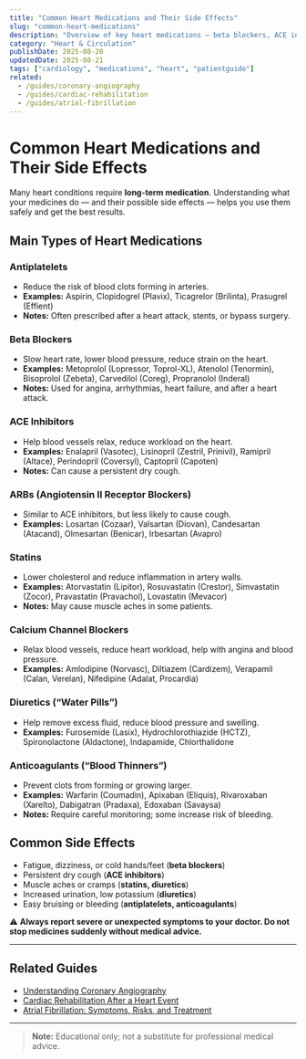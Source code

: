 ```yaml
---
title: "Common Heart Medications and Their Side Effects"
slug: "common-heart-medications"
description: "Overview of key heart medications — beta blockers, ACE inhibitors, statins — and their common side effects."
category: "Heart & Circulation"
publishDate: 2025-08-20
updatedDate: 2025-08-21
tags: ["cardiology", "medications", "heart", "patientguide"]
related:
  - /guides/coronary-angiography
  - /guides/cardiac-rehabilitation
  - /guides/atrial-fibrillation
---
```


# Common Heart Medications and Their Side Effects

Many heart conditions require **long-term medication**. Understanding what your medicines do — and their possible side effects — helps you use them safely and get the best results.

## Main Types of Heart Medications

### Antiplatelets
- Reduce the risk of blood clots forming in arteries.  
- **Examples:** Aspirin, Clopidogrel (Plavix), Ticagrelor (Brilinta), Prasugrel (Effient)  
- **Notes:** Often prescribed after a heart attack, stents, or bypass surgery.  

### Beta Blockers
- Slow heart rate, lower blood pressure, reduce strain on the heart.  
- **Examples:** Metoprolol (Lopressor, Toprol-XL), Atenolol (Tenormin), Bisoprolol (Zebeta), Carvedilol (Coreg), Propranolol (Inderal)  
- **Notes:** Used for angina, arrhythmias, heart failure, and after a heart attack.  

### ACE Inhibitors
- Help blood vessels relax, reduce workload on the heart.  
- **Examples:** Enalapril (Vasotec), Lisinopril (Zestril, Prinivil), Ramipril (Altace), Perindopril (Coversyl), Captopril (Capoten)  
- **Notes:** Can cause a persistent dry cough.  

### ARBs (Angiotensin II Receptor Blockers)
- Similar to ACE inhibitors, but less likely to cause cough.  
- **Examples:** Losartan (Cozaar), Valsartan (Diovan), Candesartan (Atacand), Olmesartan (Benicar), Irbesartan (Avapro)  

### Statins
- Lower cholesterol and reduce inflammation in artery walls.  
- **Examples:** Atorvastatin (Lipitor), Rosuvastatin (Crestor), Simvastatin (Zocor), Pravastatin (Pravachol), Lovastatin (Mevacor)  
- **Notes:** May cause muscle aches in some patients.  

### Calcium Channel Blockers
- Relax blood vessels, reduce heart workload, help with angina and blood pressure.  
- **Examples:** Amlodipine (Norvasc), Diltiazem (Cardizem), Verapamil (Calan, Verelan), Nifedipine (Adalat, Procardia)  

### Diuretics (“Water Pills”)
- Help remove excess fluid, reduce blood pressure and swelling.  
- **Examples:** Furosemide (Lasix), Hydrochlorothiazide (HCTZ), Spironolactone (Aldactone), Indapamide, Chlorthalidone  

### Anticoagulants (“Blood Thinners”)
- Prevent clots from forming or growing larger.  
- **Examples:** Warfarin (Coumadin), Apixaban (Eliquis), Rivaroxaban (Xarelto), Dabigatran (Pradaxa), Edoxaban (Savaysa)  
- **Notes:** Require careful monitoring; some increase risk of bleeding.  

## Common Side Effects
- Fatigue, dizziness, or cold hands/feet (**beta blockers**)  
- Persistent dry cough (**ACE inhibitors**)  
- Muscle aches or cramps (**statins, diuretics**)  
- Increased urination, low potassium (**diuretics**)  
- Easy bruising or bleeding (**antiplatelets, anticoagulants**)  

⚠️ **Always report severe or unexpected symptoms to your doctor. Do not stop medicines suddenly without medical advice.**

---

## Related Guides
- [Understanding Coronary Angiography](/guides/coronary-angiography)  
- [Cardiac Rehabilitation After a Heart Event](/guides/cardiac-rehabilitation)  
- [Atrial Fibrillation: Symptoms, Risks, and Treatment](/guides/atrial-fibrillation)  

---

> **Note:** Educational only; not a substitute for professional medical advice.
